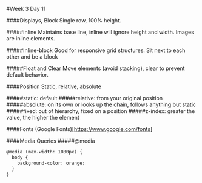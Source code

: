 #Week 3 Day 11

####Displays, Block
Single row, 100% height.

#####Inline
Maintains base line, inline will ignore height and width. Images are inline elements.

#####Inline-block
Good for responsive grid structures. Sit next to each other and be a block

#####Float and Clear
Move elements (avoid stacking), clear to prevent default behavior.

####Position
Static, relative, absolute

#####static:
default
#####relative:
from your original position
#####absolute:
on its own or looks up the chain, follows anything but static
#####fixed:
out of hierarchy, fixed on a position
#####z-index:
greater the value, the higher the element

####Fonts
(Google Fonts)[https://www.google.com/fonts]

####Media Queries
#####@media
```html
@media (max-width: 1080px) {
  body {
    background-color: orange;
  }
}
```
